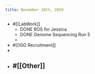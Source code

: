 ```yaml
---
title: November 26th, 2020
---
```


- #[[LabWork]]
	- DONE ROS for Jessica
	- DONE Genome Sequencing Run 5
	-
- #[[IGG Recruitment]]
-
- #[[Other]]
	-